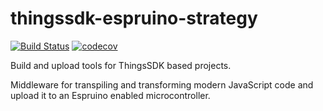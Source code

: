 # thingssdk-espruino-strategy

[![Build Status](https://travis-ci.org/thingsSDK/thingssdk-espruino-strategy.svg?branch=master)](https://travis-ci.org/thingsSDK/thingssdk-espruino-strategy) 
[![codecov](https://codecov.io/gh/thingsSDK/thingssdk-espruino-strategy/branch/master/graph/badge.svg)](https://codecov.io/gh/thingsSDK/thingssdk-espruino-strategy)

Build and upload tools for ThingsSDK based projects.

Middleware for transpiling and transforming modern JavaScript code and upload it to an Espruino enabled microcontroller.
